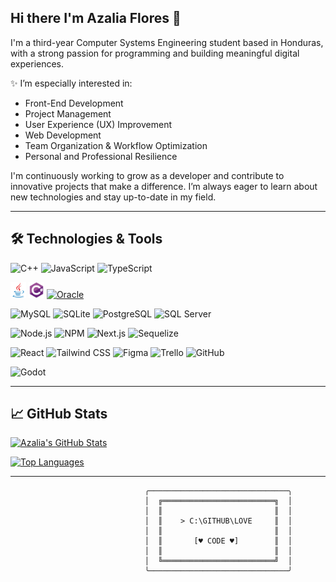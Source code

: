 ## Hi there I'm Azalia Flores 👋
I'm a third-year Computer Systems Engineering student based in Honduras, with a strong passion for programming and building meaningful digital experiences. 

✨ I’m especially interested in:
- Front-End Development
- Project Management
- User Experience (UX) Improvement
- Web Development
- Team Organization & Workflow Optimization
- Personal and Professional Resilience

I'm continuously working to grow as a developer and contribute to innovative projects that make a difference. I’m always eager to learn about new technologies and stay up-to-date in my field.

---

## 🛠️ Technologies & Tools
![C++](https://img.shields.io/badge/-C++-00599C?style=flat-square&logo=c%2B%2B&logoColor=white)
![JavaScript](https://img.shields.io/badge/-JavaScript-F7DF1E?style=flat-square&logo=javascript&logoColor=black)
![TypeScript](https://img.shields.io/badge/-TypeScript-3178C6?style=flat-square&logo=typescript&logoColor=white)


<a href="#"><img src="https://raw.githubusercontent.com/devicons/devicon/master/icons/java/java-original.svg" alt="Java" height="25"/></a>
<a href="#"><img src="https://raw.githubusercontent.com/devicons/devicon/master/icons/csharp/csharp-original.svg" alt="C#" height="25"/></a>
<a href="#"><img src="https://cdn.jsdelivr.net/gh/devicons/devicon/icons/oracle/oracle-original.svg" alt="Oracle" height="25"/></a>

![MySQL](https://img.shields.io/badge/-MySQL-4479A1?style=flat-square&logo=mysql&logoColor=white)
![SQLite](https://img.shields.io/badge/-SQLite-003B57?style=flat-square&logo=sqlite&logoColor=white)
![PostgreSQL](https://img.shields.io/badge/-PostgreSQL-336791?style=flat-square&logo=postgresql&logoColor=white)
![SQL Server](https://img.shields.io/badge/-SQL%20Server-CC2927?style=flat-square&logo=microsoftsqlserver&logoColor=white)

![Node.js](https://img.shields.io/badge/-Node.js-339933?style=flat-square&logo=node.js&logoColor=white)
![NPM](https://img.shields.io/badge/-NPM-CB3837?style=flat-square&logo=npm&logoColor=white)
![Next.js](https://img.shields.io/badge/-Next.js-000000?style=flat-square&logo=next.js&logoColor=white)
![Sequelize](https://img.shields.io/badge/-Sequelize-52B0E7?style=flat-square&logo=sequelize&logoColor=white)

![React](https://img.shields.io/badge/-React-61DAFB?style=flat-square&logo=react&logoColor=black)
![Tailwind CSS](https://img.shields.io/badge/-TailwindCSS-06B6D4?style=flat-square&logo=tailwindcss&logoColor=white)
![Figma](https://img.shields.io/badge/-Figma-F24E1E?style=flat-square&logo=figma&logoColor=white)
![Trello](https://img.shields.io/badge/-Trello-0052CC?style=flat-square&logo=trello&logoColor=white)
![GitHub](https://img.shields.io/badge/-GitHub-181717?style=flat-square&logo=github&logoColor=white)

![Godot](https://img.shields.io/badge/-Godot-478CBF?style=flat-square&logo=godot-engine&logoColor=white)



---

## 📈 GitHub Stats

[![Azalia's GitHub Stats](https://github-readme-stats.vercel.app/api?username=AzaliaFlores19&show_icons=true&theme=radical&include_all_commits=true)](https://github.com/AzaliaFlores19)

[![Top Languages](https://github-readme-stats.vercel.app/api/top-langs/?username=AzaliaFlores19&layout=compact&theme=radical)](https://github.com/AzaliaFlores19)

---
```ascii
                              ╭───────────────────────────────╮
                              │  ╔═════════════════════════╗  │
                              │  ║                         ║  │
                              │  ║    > C:\GITHUB\LOVE     ║  │
                              │  ║                         ║  │
                              │  ║       [♥ CODE ♥]        ║  │
                              │  ║                         ║  │
                              │  ╚═════════════════════════╝  │
                              ╰───────────────────────────────╯
```





<!--
**AzaliaFlores19/AzaliaFlores19** is a ✨ _special_ ✨ repository because its `README.md` (this file) appears on your GitHub profile.

Here are some ideas to get you started:

- 🔭 I’m currently working on ...
- 🌱 I’m currently learning ...
- 👯 I’m looking to collaborate on ...
- 🤔 I’m looking for help with ...
- 💬 Ask me about ...
- 📫 How to reach me: ...
- 😄 Pronouns: ...
- ⚡ Fun fact: ...
-->
